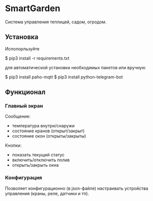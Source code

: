 # SmartGarden
Cистема управления теплицей, садом, огродом.

## Установка

Исполорльзуйте

$ pip3 install -r requirements.txt

для автоматической установки необходимых пакетов или вручную

$ pip3 install paho-mqtt
$ pip3 install python-telegram-bot



## Функционал
### Главный экран
Сообщение:
* температура внутри/снаружи
* состояние кранов (открыт/закрыт)
* состояние окон (открыты/закрыты)

Кнопки:
* показать текущий статус
* включить/отключить полив
* открыть/закрыть окна

### Конфигурация
Позволяет конфигурационно (в json-файле) настраивать устройства управления (краны, реле, датчики и тп).
